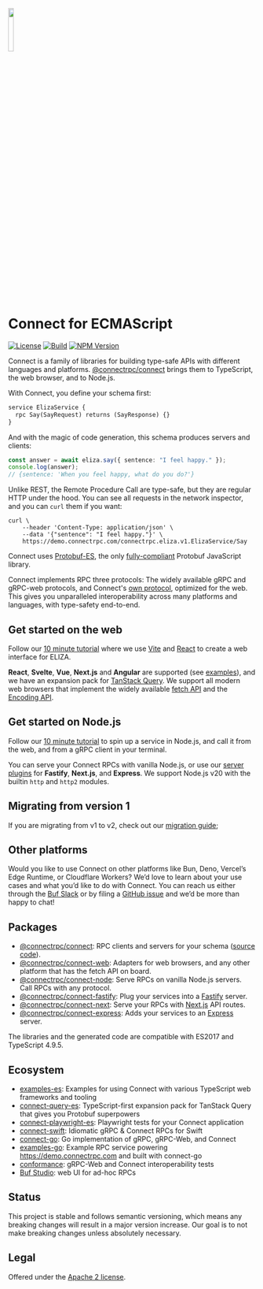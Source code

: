 <img src=".github/connect-logo.png" width="15%" />

# Connect for ECMAScript

[![License](https://img.shields.io/github/license/connectrpc/connect-es?color=blue)](./LICENSE) [![Build](https://github.com/connectrpc/connect-es/actions/workflows/ci.yaml/badge.svg?branch=main)](https://github.com/connectrpc/connect-es/actions/workflows/ci.yaml) [![NPM Version](https://img.shields.io/npm/v/@connectrpc/connect/latest?color=green&label=%40connectrpc%2Fconnect)](https://www.npmjs.com/package/@connectrpc/connect)

Connect is a family of libraries for building type-safe APIs with different languages and platforms.
[@connectrpc/connect](https://www.npmjs.com/package/@connectrpc/connect) brings them to TypeScript,
the web browser, and to Node.js.

With Connect, you define your schema first:

```proto
service ElizaService {
  rpc Say(SayRequest) returns (SayResponse) {}
}
```

And with the magic of code generation, this schema produces servers and clients:

```ts
const answer = await eliza.say({ sentence: "I feel happy." });
console.log(answer);
// {sentence: 'When you feel happy, what do you do?'}
```

Unlike REST, the Remote Procedure Call are type-safe, but they are regular HTTP
under the hood. You can see all requests in the network inspector, and you
can `curl` them if you want:

```shell
curl \
    --header 'Content-Type: application/json' \
    --data '{"sentence": "I feel happy."}' \
    https://demo.connectrpc.com/connectrpc.eliza.v1.ElizaService/Say
```

Connect uses [Protobuf-ES](https://github.com/bufbuild/protobuf-es), the only
[fully-compliant](https://buf.build/blog/protobuf-conformance) Protobuf JavaScript library.

Connect implements RPC three protocols: The widely available gRPC and
gRPC-web protocols, and Connect's [own protocol](https://connectrpc.com/docs/protocol/),
optimized for the web. This gives you unparalleled interoperability across many
platforms and languages, with type-safety end-to-end.

## Get started on the web

Follow our [10 minute tutorial](https://connectrpc.com/docs/web/getting-started) where
we use [Vite](https://vitejs.dev/) and [React](https://reactjs.org/) to create a
web interface for ELIZA.

**React**, **Svelte**, **Vue**, **Next.js** and **Angular** are supported (see [examples](https://github.com/connectrpc/examples-es)),
and we have an expansion pack for [TanStack Query](https://github.com/connectrpc/connect-query-es).
We support all modern web browsers that implement the widely available
[fetch API](https://developer.mozilla.org/en-US/docs/Web/API/Fetch_API)
and the [Encoding API](https://developer.mozilla.org/en-US/docs/Web/API/Encoding_API).

## Get started on Node.js

Follow our [10 minute tutorial](https://connectrpc.com/docs/node/getting-started)
to spin up a service in Node.js, and call it from the web, and from a gRPC client
in your terminal.

You can serve your Connect RPCs with vanilla Node.js, or use our [server plugins](https://connectrpc.com/docs/node/server-plugins)
for **Fastify**, **Next.js**, and **Express**. We support Node.js v20 with the
builtin `http` and `http2` modules.

## Migrating from version 1

If you are migrating from v1 to v2, check out our [migration guide](./MIGRATING.md);

## Other platforms

Would you like to use Connect on other platforms like Bun, Deno, Vercel’s Edge Runtime,
or Cloudflare Workers? We’d love to learn about your use cases and what you’d like to do
with Connect. You can reach us either through the [Buf Slack](https://buf.build/links/slack/)
or by filing a [GitHub issue](https://github.com/connectrpc/connect-es/issues) and we’d
be more than happy to chat!

## Packages

- [@connectrpc/connect](https://www.npmjs.com/package/@connectrpc/connect):
  RPC clients and servers for your schema ([source code](packages/connect)).
- [@connectrpc/connect-web](https://www.npmjs.com/package/@connectrpc/connect-web):
  Adapters for web browsers, and any other platform that has the fetch API on board.
- [@connectrpc/connect-node](https://www.npmjs.com/package/@connectrpc/connect-node):
  Serve RPCs on vanilla Node.js servers. Call RPCs with any protocol.
- [@connectrpc/connect-fastify](https://www.npmjs.com/package/@connectrpc/connect-fastify):
  Plug your services into a [Fastify](https://www.fastify.io/) server.
- [@connectrpc/connect-next](https://www.npmjs.com/package/@connectrpc/connect-next):
  Serve your RPCs with [Next.js](https://nextjs.org/) API routes.
- [@connectrpc/connect-express](https://www.npmjs.com/package/@connectrpc/connect-express):
  Adds your services to an [Express](https://expressjs.com/) server.

The libraries and the generated code are compatible with ES2017 and TypeScript 4.9.5.

## Ecosystem

- [examples-es](https://github.com/connectrpc/examples-es):
  Examples for using Connect with various TypeScript web frameworks and tooling
- [connect-query-es](https://github.com/connectrpc/connect-query-es):
  TypeScript-first expansion pack for TanStack Query that gives you Protobuf superpowers
- [connect-playwright-es](https://github.com/connectrpc/connect-playwright-es):
  Playwright tests for your Connect application
- [connect-swift](https://github.com/connectrpc/connect-swift):
  Idiomatic gRPC & Connect RPCs for Swift
- [connect-go](https://github.com/connectrpc/connect-go):
  Go implementation of gRPC, gRPC-Web, and Connect
- [examples-go](https://github.com/connectrpc/examples-go):
  Example RPC service powering https://demo.connectrpc.com and built with connect-go
- [conformance](https://github.com/connectrpc/conformance):
  gRPC-Web and Connect interoperability tests
- [Buf Studio](https://buf.build/studio): web UI for ad-hoc RPCs

## Status

This project is stable and follows semantic versioning, which means any breaking changes will result in a major version increase.
Our goal is to not make breaking changes unless absolutely necessary.

## Legal

Offered under the [Apache 2 license](/LICENSE).
